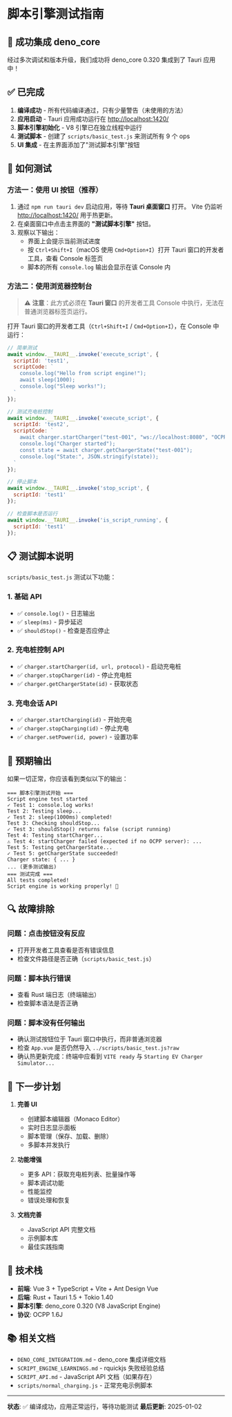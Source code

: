 # 脚本引擎测试指南

## 🎉 成功集成 deno_core

经过多次调试和版本升级，我们成功将 deno_core 0.320 集成到了 Tauri 应用中！

## ✅ 已完成

1. **编译成功** - 所有代码编译通过，只有少量警告（未使用的方法）
2. **应用启动** - Tauri 应用成功运行在 <http://localhost:1420/>
3. **脚本引擎初始化** - V8 引擎已在独立线程中运行
4. **测试脚本** - 创建了 `scripts/basic_test.js` 来测试所有 9 个 ops
5. **UI 集成** - 在主界面添加了"测试脚本引擎"按钮

## 🧪 如何测试

### 方法一：使用 UI 按钮（推荐）

1. 通过 `npm run tauri dev` 启动应用，等待 **Tauri 桌面窗口** 打开。
  Vite 仍监听 <http://localhost:1420/> 用于热更新。
2. 在桌面窗口中点击主界面的 **"测试脚本引擎"** 按钮。
3. 观察以下输出：
   - 界面上会提示当前测试进度
   - 按 `Ctrl+Shift+I`（macOS 使用 `Cmd+Option+I`）打开 Tauri 窗口的开发者工具，查看 Console 标签页
   - 脚本的所有 `console.log` 输出会显示在该 Console 内

### 方法二：使用浏览器控制台

> ⚠ **注意**：此方式必须在 **Tauri 窗口** 的开发者工具 Console 中执行，无法在普通浏览器标签页运行。

打开 Tauri 窗口的开发者工具（`Ctrl+Shift+I` / `Cmd+Option+I`），在 Console 中运行：

```javascript
// 简单测试
await window.__TAURI__.invoke('execute_script', {
  scriptId: 'test1',
  scriptCode: `
    console.log("Hello from script engine!");
    await sleep(1000);
    console.log("Sleep works!");
  `
});

// 测试充电桩控制
await window.__TAURI__.invoke('execute_script', {
  scriptId: 'test2',
  scriptCode: `
    await charger.startCharger("test-001", "ws://localhost:8080", "OCPP1.6J");
    console.log("Charger started");
    const state = await charger.getChargerState("test-001");
    console.log("State:", JSON.stringify(state));
  `
});

// 停止脚本
await window.__TAURI__.invoke('stop_script', {
  scriptId: 'test1'
});

// 检查脚本是否运行
await window.__TAURI__.invoke('is_script_running', {
  scriptId: 'test1'
});
```

## 📋 测试脚本说明

`scripts/basic_test.js` 测试以下功能：

### 1. 基础 API
- ✅ `console.log()` - 日志输出
- ✅ `sleep(ms)` - 异步延迟
- ✅ `shouldStop()` - 检查是否应停止

### 2. 充电桩控制 API
- ✅ `charger.startCharger(id, url, protocol)` - 启动充电桩
- ✅ `charger.stopCharger(id)` - 停止充电桩
- ✅ `charger.getChargerState(id)` - 获取状态

### 3. 充电会话 API
- ✅ `charger.startCharging(id)` - 开始充电
- ✅ `charger.stopCharging(id)` - 停止充电
- ✅ `charger.setPower(id, power)` - 设置功率

## 📝 预期输出

如果一切正常，你应该看到类似以下的输出：

```
=== 脚本引擎测试开始 ===
Script engine test started
✓ Test 1: console.log works!
Test 2: Testing sleep...
✓ Test 2: sleep(1000ms) completed!
Test 3: Checking shouldStop...
✓ Test 3: shouldStop() returns false (script running)
Test 4: Testing startCharger...
⚠ Test 4: startCharger failed (expected if no OCPP server): ...
Test 5: Testing getChargerState...
✓ Test 5: getChargerState succeeded!
Charger state: { ... }
... (更多测试输出)
=== 测试完成 ===
All tests completed!
Script engine is working properly! 🎉
```

## 🔍 故障排除

### 问题：点击按钮没有反应
- 打开开发者工具查看是否有错误信息
- 检查文件路径是否正确（`scripts/basic_test.js`）

### 问题：脚本执行错误
- 查看 Rust 端日志（终端输出）
- 检查脚本语法是否正确

### 问题：脚本没有任何输出
- 确认测试按钮位于 Tauri 窗口中执行，而非普通浏览器
- 检查 `App.vue` 是否仍然导入 `../scripts/basic_test.js?raw`
- 确认热更新完成：终端中应看到 `VITE ready` 与 `Starting EV Charger Simulator...`

## 🎯 下一步计划

1. **完善 UI**
   - 创建脚本编辑器（Monaco Editor）
   - 实时日志显示面板
   - 脚本管理（保存、加载、删除）
   - 多脚本并发执行

2. **功能增强**
   - 更多 API：获取充电桩列表、批量操作等
   - 脚本调试功能
   - 性能监控
   - 错误处理和恢复

3. **文档完善**
   - JavaScript API 完整文档
   - 示例脚本库
   - 最佳实践指南

## 🚀 技术栈

- **前端**: Vue 3 + TypeScript + Vite + Ant Design Vue
- **后端**: Rust + Tauri 1.5 + Tokio 1.40
- **脚本引擎**: deno_core 0.320 (V8 JavaScript Engine)
- **协议**: OCPP 1.6J

## 📚 相关文档

- `DENO_CORE_INTEGRATION.md` - deno_core 集成详细文档
- `SCRIPT_ENGINE_LEARNINGS.md` - rquickjs 失败经验总结
- `SCRIPT_API.md` - JavaScript API 文档（如果存在）
- `scripts/normal_charging.js` - 正常充电示例脚本

---

**状态**: ✅ 编译成功，应用正常运行，等待功能测试
**最后更新**: 2025-01-02
